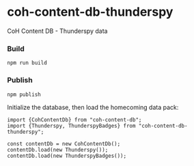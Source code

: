 # coh-content-db-thunderspy
CoH Content DB - Thunderspy data

### Build
`npm run build`

### Publish
`npm publish`

Initialize the database, then load the homecoming data pack:
```
import {CohContentDb} from "coh-content-db";
import {Thunderspy, ThunderspyBadges} from "coh-content-db-thunderspy";

const contentDb = new CohContentDb();
contentDb.load(new Thunderspy());
contentDb.load(new ThunderspyBadges());
```
